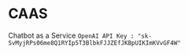 # CAAS
Chatbot as a Service
`OpenAI API Key : "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"`